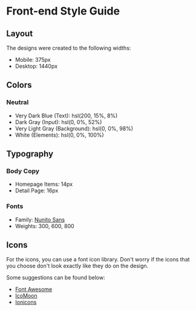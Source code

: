 # Front-end Style Guide

## Layout

The designs were created to the following widths:

- Mobile: 375px
- Desktop: 1440px

## Colors

### Neutral

- Very Dark Blue (Text): hsl(200, 15%, 8%)
- Dark Gray (Input): hsl(0, 0%, 52%)
- Very Light Gray (Background): hsl(0, 0%, 98%)
- White (Elements): hsl(0, 0%, 100%)

## Typography

### Body Copy

- Homepage Items: 14px
- Detail Page: 16px 

### Fonts

- Family: [Nunito Sans](https://fonts.google.com/specimen/Nunito+Sans)
- Weights: 300, 600, 800

## Icons

For the icons, you can use a font icon library. Don't worry if the icons that you choose don't look exactly like they do on the design.

Some suggestions can be found below:

- [Font Awesome](https://fontawesome.com)
- [IcoMoon](https://icomoon.io)
- [Ionicons](https://ionicons.com)